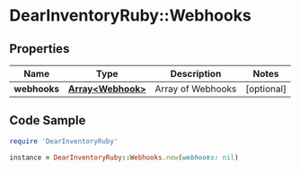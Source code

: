 # DearInventoryRuby::Webhooks

## Properties

Name | Type | Description | Notes
------------ | ------------- | ------------- | -------------
**webhooks** | [**Array&lt;Webhook&gt;**](Webhook.md) | Array of Webhooks | [optional] 

## Code Sample

```ruby
require 'DearInventoryRuby'

instance = DearInventoryRuby::Webhooks.new(webhooks: nil)
```


